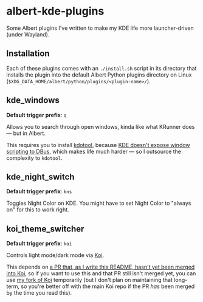 # albert-kde-plugins
Some Albert plugins I've written to make my KDE life more launcher-driven (under Wayland).

## Installation

Each of these plugins comes with an `./install.sh` script in its directory that
installs the plugin into the default Albert Python plugins directory on Linux 
(`$XDG_DATA_HOME/albert/python/plugins/<plugin-name>/`).

## kde_windows

**Default trigger prefix**: `q `

Allows you to search through open windows, kinda like what KRunner does — but in Albert.

This requires you to install [kdotool](https://github.com/jinliu/kdotool),
because [KDE doesn't expose window scripting to DBus](https://invent.kde.org/plasma/kwin/-/issues/243),
which makes life much harder — so I outsource the complexity to `kdotool`.

## kde_night_switch

**Default trigger prefix**: `kns`

Toggles Night Color on KDE. You might have to set Night Color to "always on" for
this to work right.

## koi_theme_switcher

**Default trigger prefix**: `koi `

Controls light mode/dark mode via [Koi](https://github.com/baduhai/Koi).

This depends on [a PR that, as I write this README, hasn't yet been merged into Koi](https://github.com/baduhai/Koi/pull/106),
so if you want to use this and that PR still isn't merged yet, you can use 
[my fork of Koi](https://github.com/spencerwi/Koi/tree/master) temporarily 
(but I don't plan on maintaining that long-term, so you're better off with the 
main Koi repo if the PR *has* been merged by the time you read this).

